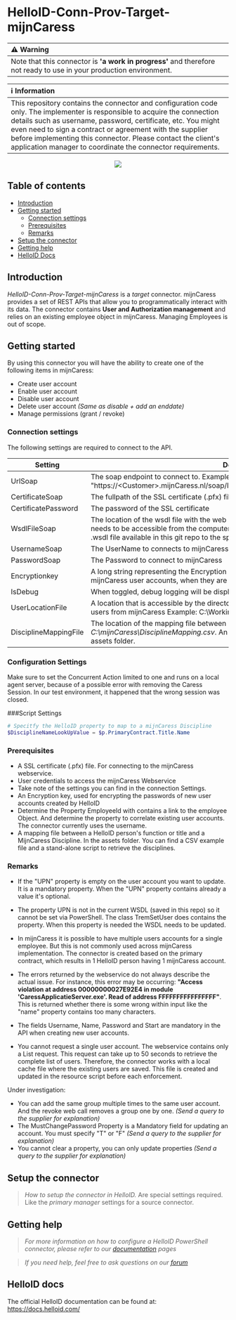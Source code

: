 # HelloID-Conn-Prov-Target-mijnCaress

| :warning: Warning |
|:---------------------------|
| Note that this connector is **'a work in progress'** and therefore not ready to use in your  production environment.       |

| :information_source: Information |
|:---------------------------|
| This repository contains the connector and configuration code only. The implementer is responsible to acquire the connection details such as username, password, certificate, etc. You might even need to sign a contract or agreement with the supplier before implementing this connector. Please contact the client's application manager to coordinate the connector requirements.       |

<p align="center">
  <img src="https://www.mijnCaress.nl/wp-content/uploads/2021/01/logomijnCaress-300x138.png">
</p>

## Table of contents

- [Introduction](#Introduction)
- [Getting started](#Getting-started)
  + [Connection settings](#Connection-settings)
  + [Prerequisites](#Prerequisites)
  + [Remarks](#Remarks)
- [Setup the connector](@Setup-The-Connector)
- [Getting help](#Getting-help)
- [HelloID Docs](#HelloID-docs)

## Introduction

_HelloID-Conn-Prov-Target-mijnCaress_ is a _target_ connector. mijnCaress provides a set of REST APIs that allow you to programmatically interact with its data. The connector contains **User and Authorization management** and relies on an existing employee object in mijnCaress. Managing Employees is out of scope.


## Getting started

By using this connector you will have the ability to create one of the following items in mijnCaress:

- Create user account
- Enable user account
- Disable user account
- Delete user account  *(Same as disable + add an enddate)*
- Manage permissions (grant / revoke)

### Connection settings

The following settings are required to connect to the API.

| Setting      | Description                        | Mandatory   |
| ------------ | -----------                        | ----------- |
| UrlSoap     | The soap endpoint to connect to. Example: "https://\<Customer>.mijnCaress.nl/soap/InvokableUserManagement/IinvUserManagement"  | Yes         |
| CertificateSoap     | The fullpath of the SSL certificate (.pfx) file| Yes         |
| CertificatePassword     | The password of the SSL certificate | Yes         |
| WsdlFileSoap     | The location of the wsdl file with the web service interface specification. This location needs to be accessible from the computer running the helloid provisioning agent. Copy the .wsdl file available in this git repo to the specified location.| Yes         |
| UsernameSoap     | The UserName to connects to mijnCaress  | Yes         |
| PasswordSoap     | The Password to connect to mijnCaress | Yes         |
| Encryptionkey      | A long string representing the Encryption key used for encrypting the passwords of the mijnCaress user accounts, when they are sent to the mijnCaress API.                 | Yes         |
| IsDebug      | When toggled, debug logging will be displayed      | Yes         |
| UserLocationFile      | A location that is accessible by the directory agent. To create a lookup file with the existing users from mijnCaress Example: C:\Workingdir\usercache.csv         | Yes         |
| DisciplineMappingFile  | The location of the mapping file between Function Title and mijnCaress discipline *C:\mijnCaress\DisciplineMapping.csv*.  An Example of a mapping file can be found in the assets folder.         | Yes         |

### Configuration Settings
 Make sure to set the Concurrent Action limited to one and runs on a local agent server, because of a possible error with removing the Caress Session. In our test environment, it happened that the wrong session was closed.

###Script Settings

```powershell
# Specitfy the HelloID property to map to a mijnCaress Discipline
$DisciplineNameLookUpValue = $p.PrimaryContract.Title.Name
```


### Prerequisites

- A SSL certificate (.pfx) file. For connecting to the mijnCaress webservice.
- User credentials to access the mijnCaress Webservice
- Take note of the settings you can find in the connection Settings.
- An Encryption key, used for encrypting the passwords of new user accounts created by HelloID
- Determine the Property EmployeeId with contains a link to the employee Object. And determine the property to correlate existing user accounts. The connector currently uses the username.
- A mapping file between a HelloID person's function or title and a MijnCaress Discipline. In the assets folder. You can find a CSV example file and a stand-alone script to retrieve the disciplines.

### Remarks
- If the "UPN" property is empty on the user account you want to update. It is a mandatory property. When the "UPN" property contains already a value it's optional.
- The property UPN is not in the current WSDL (saved in this repo) so it cannot be set via PowerShell. The class TremSetUser does contains the property. When this property is needed the WSDL needs to be updated.

- In mijnCaress it is possible to have multiple users accounts for a single employee. But this is not commonly used across mijnCaress implementation. The connector is created based on the primary contract, which results in 1 HelloID person having 1 mijnCaress account.
- The errors returned by the webservice do not always describe the actual issue. For instance, this error may be occurring: **"Access violation at address 00000000027E92E4 in module 'CaressApplicatieServer.exe'. Read of address FFFFFFFFFFFFFFFF"**. This is returned whether there is some wrong within input like the "name" property contains too many characters.
- The fields Username, Name, Password and Start are mandatory in the API when creating new user accounts.
- You cannot request a single user account. The webservice contains only a List request. This request can take up to 50 seconds to retrieve the complete list of users. Therefore, the connector works with a local cache file where the existing users are saved. This file is created and updated in the resource script before each enforcement.

Under investigation:
- You can add the same group multiple times to the same user account. And the revoke web call removes a group one by one. *(Send a query to the supplier for explanation)*
- The MustChangePassword Property is a Mandatory field for updating an account. You must specify "T" or "F" *(Send a query to the supplier for explanation)*
- You cannot clear a property, you can only update properties *(Send a query to the supplier for explanation)*


## Setup the connector

> _How to setup the connector in HelloID._ Are special settings required. Like the _primary manager_ settings for a source connector.

## Getting help

> _For more information on how to configure a HelloID PowerShell connector, please refer to our [documentation](https://docs.helloid.com/hc/en-us/articles/360012558020-Configure-a-custom-PowerShell-target-system) pages_

> _If you need help, feel free to ask questions on our [forum](https://forum.helloid.com)_

## HelloID docs

The official HelloID documentation can be found at: https://docs.helloid.com/
